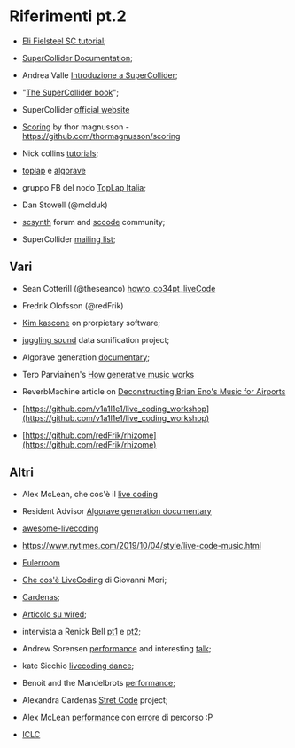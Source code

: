 # Riferimenti pt.2


* [Eli Fielsteel SC tutorial](https://www.youtube.com/watch?v=yRzsOOiJ_p4&list=PLPYzvS8A_rTaNDweXe6PX4CXSGq4iEWYC);
* [SuperCollider Documentation](https://doc.sccode.org/);
* Andrea Valle [Introduzione a SuperCollider](https://www.maggiolieditore.it/media/ebook/Valle_introSCollider_1068-3.pdf]);
* "[The SuperCollider book](https://mitpress.mit.edu/books/supercollider-book)";
* SuperCollider [official website](https://supercollider.github.io/)
* [Scoring](https://legacy.gitbook.com/book/thormagnusson/scoring/details) by thor magnusson - https://github.com/thormagnusson/scoring
* Nick collins [tutorials](http://composerprogrammer.com/teaching/supercollider/sctutorial/tutorial.html);
* [toplap](https://toplap.org/) e [algorave](https://algorave.com/)
* gruppo FB del nodo [TopLap Italia](https://www.facebook.com/groups/1051671308353969/);


* Dan Stowell (@mclduk)
* [scsynth](https://scsynth.org/) forum and [sccode](http://sccode.org) community;
* SuperCollider [mailing list](https://supercollider.github.io/community/mailing-lists);


## Vari

* Sean Cotterill (@theseanco) [howto_co34pt_liveCode](https://theseanco.github.io/howto_co34pt_liveCode/)
* Fredrik Olofsson (@redFrik)
* [Kim kascone](https://www.youtube.com/watch?v=WJKZvulowf0) on prorpietary software;
* [juggling sound](https://sonenvir.at/data/JugglingSounds/) data sonification project;
* Algorave generation [documentary](https://t.co/Y0bkAJ3RSf?amp=1);
* Tero Parviainen's [How generative music works](https://teropa.info/loop/)
* ReverbMachine article on [Deconstructing Brian Eno's Music for Airports](https://reverbmachine.com/blog/deconstructing-brian-eno-music-for-airports)


* [https://github.com/v1a1l1e1/live_coding_workshop](https://github.com/v1a1l1e1/live_coding_workshop)
* [https://github.com/redFrik/rhizome](https://github.com/redFrik/rhizome)


## Altri


* Alex McLean, che cos'è il [live coding](https://www.youtube.com/watch?v=xh8b-XH2kqM)
* Resident Advisor [Algorave generation documentary](https://youtu.be/S2EZqikCIfY)
* [awesome-livecoding](https://github.com/toplap/awesome-livecoding)
* https://www.nytimes.com/2019/10/04/style/live-code-music.html
* [Eulerroom](https://www.youtube.com/channel/UC_N48pxd05dX53_8vov8zqA/videos?view=2&sort=dd&live_view=502&shelf_id=2)
* [Che cos'è LiveCoding](https://www.musicaelettronica.it/cose-il-live-coding-breve-introduzione/) di Giovanni Mori;
* [Cardenas](https://cargocollective.com/tiemposdelruido);
* [Articolo su wired](https://www.wired.co.uk/article/algorave);
* intervista a Renick Bell [pt1](https://www.musicaelettronica.it/intervista-a-renick-bell-parte-1-2/) e [pt2](https://www.musicaelettronica.it/livecoding-intervista-a-renick-bell-2/);
* Andrew Sorensen [performance](https://youtu.be/yY1FSsUV-8c) and interesting [talk](https://youtu.be/Sg2BjFQnr9s);
* kate Sicchio [livecoding dance](https://youtu.be/hoV01_P6PGw);


* Benoit and the Mandelbrots [performance](https://youtu.be/JY8eNSu6HrU);
* Alexandra Cardenas [Stret Code](https://youtu.be/0Vh7xLZRI78) project;
* Alex McLean [performance](https://youtu.be/dIpzU71LAQQ) con [errore](https://youtu.be/dIpzU71LAQQ?t=1067) di percorso :P
* [ICLC](http://iclc.livecodenetwork.org/2019/ingles.html)